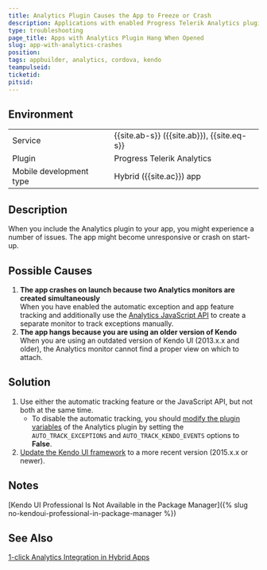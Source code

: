 ```yaml
---
title: Analytics Plugin Causes the App to Freeze or Crash
description: Applications with enabled Progress Telerik Analytics plugin freeze or crash on start-up.
type: troubleshooting
page_title: Apps with Analytics Plugin Hang When Opened
slug: app-with-analytics-crashes
position:
tags: appbuilder, analytics, cordova, kendo
teampulseid:
ticketid:
pitsid:
---
```


## Environment
<table>
  <tr>
    <td>Service</td>
    <td>
	{{site.ab-s}} ({{site.ab}}), <!--Code (AppBuilder)-->
	{{site.eq-s}} <!--Analytics-->
    </td>
  </tr>
  <tr>
    <td>Plugin</td>
    <td>Progress Telerik Analytics</td>
  </tr>
  <tr>
    <td>Mobile development type</td>
    <td>Hybrid ({{site.ac}}) app</td>
  </tr>
</table>

## Description
When you include the Analytics plugin to your app, you might experience a number of issues. The app might become unresponsive or crash on start-up.

## Possible Causes
1. **The app crashes on launch because two Analytics monitors are created simultaneously**</br> When you have enabled the automatic exception and app feature tracking and additionally use the [Analytics JavaScript API](http://docs.telerik.com/platform/analytics/integration/monitor/platform/javascript) to create a separate monitor to track exceptions manually.
1. **The app hangs because you are using an older version of Kendo**</br> When you are using an outdated version of Kendo UI (2013.x.x and older), the Analytics monitor cannot find a proper view on which to attach.

## Solution
1. Use either the automatic tracking feature or the JavaScript API, but not both at the same time. 
	* To disable the automatic tracking, you should [modify the plugin variables](http://docs.telerik.com/platform/appbuilder/cordova/using-plugins/set-plugin-variable) of the Analytics plugin by setting the `AUTO_TRACK_EXCEPTIONS` and `AUTO_TRACK_KENDO_EVENTS` options to **False**.  
1. [Update the Kendo UI framework](http://docs.telerik.com/platform/appbuilder/cordova/supported-frameworks/update-project-libraries#update-kendo-ui-core-or-kendo-ui-professional) to a more recent version (2015.x.x or newer).

## Notes
[Kendo UI Professional Is Not Available in the Package Manager]({% slug no-kendoui-professional-in-package-manager %})

## See Also
[1-click Analytics Integration in Hybrid Apps](http://developer.telerik.com/featured/1-click-analytics-integration-hybrid-apps/)
